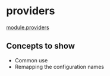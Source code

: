 # providers
[module.providers](https://developer.hashicorp.com/terraform/language/meta-arguments/module-providers)


## Concepts to show
* Common use
* Remapping  the configuration names